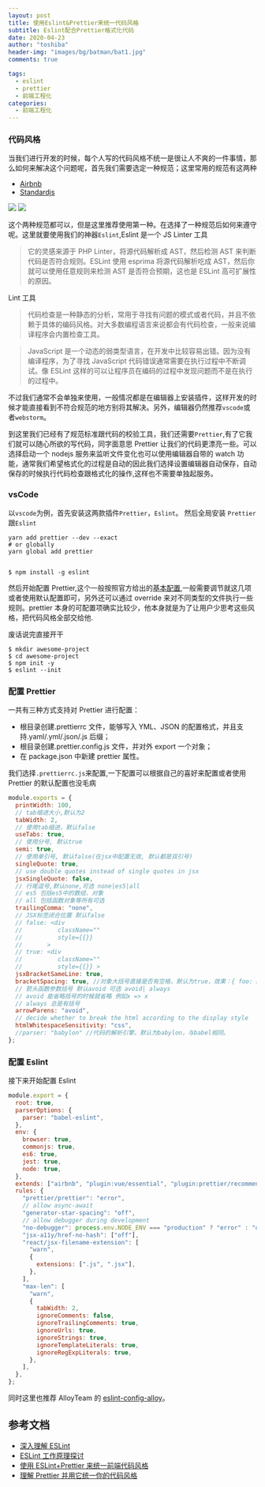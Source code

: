 ```yaml
---
layout: post
title: 使用Eslint&Prettier来统一代码风格
subtitle: Eslint配合Prettier格式化代码
date: 2020-04-23
author: "toshiba"
header-img: "images/bg/batman/bat1.jpg"
comments: true

tags:
  - eslint
  - prettier
  - 前端工程化
categories:
  - 前端工程化
---
```


### 代码风格

当我们进行开发的时候，每个人写的代码风格不统一是很让人不爽的一件事情，那么如何来解决这个问题呢，首先我们需要选定一种规范；这里常用的规范有这两种

- [Airbnb](https://github.com/airbnb)
- [Standardjs](https://standardjs.com/)

![](https://yt-card-system.oss-cn-beijing.aliyuncs.com/blog/in-post/eslint/airbnb.png)
![](https://yt-card-system.oss-cn-beijing.aliyuncs.com/blog/in-post/eslint/standard.png)

这个两种规范都可以，但是这里推荐使用第一种。在选择了一种规范后如何来遵守呢。这里就要使用我们的神器<code>Eslint</code>,Eslint 是一个 JS Linter 工具

> 它的灵感来源于 PHP Linter，将源代码解析成 AST，然后检测 AST 来判断代码是否符合规则。ESLint 使用 esprima 将源代码解析吃成 AST，然后你就可以使用任意规则来检测 AST 是否符合预期，这也是 ESLint 高可扩展性的原因。

Lint 工具

> 代码检查是一种静态的分析，常用于寻找有问题的模式或者代码，并且不依赖于具体的编码风格。对大多数编程语言来说都会有代码检查，一般来说编译程序会内置检查工具。

> JavaScript 是一个动态的弱类型语言，在开发中比较容易出错。因为没有编译程序，为了寻找 JavaScript 代码错误通常需要在执行过程中不断调试。像 ESLint 这样的可以让程序员在编码的过程中发现问题而不是在执行的过程中。

不过我们通常不会单独来使用，一般情况都是在编辑器上安装插件，这样开发的时候才能直接看到不符合规范的地方别将其解决。另外，编辑器仍然推荐<code>vscode</code>或者<code>webstorm</code>。

到这里我们已经有了规范标准跟代码的校验工具，我们还需要<code>Prettier</code>,有了它我们就可以随心所欲的写代码，同字面意思 Prettier 让我们的代码更漂亮一些。可以选择启动一个 nodejs 服务来监听文件变化也可以使用编辑器自带的 watch 功能，通常我们希望格式化的过程是自动的因此我们选择设置编辑器自动保存，自动保存的时候执行代码检查跟格式化的操作,这样也不需要单独起服务。

### vsCode

以<code>vscode</code>为例，首先安装这两款插件<code>Prettier</code>，<code>Eslint</code>。
然后全局安装 <code>Prettier</code>跟<code>Eslint</code>

```
yarn add prettier --dev --exact
# or globally
yarn global add prettier


$ npm install -g eslint

```

然后开始配置 Prettier,这个一般按照官方给出的[基本配置](https://prettier.io/docs/en/options.html),一般需要调节就这几项或者使用默认配置即可，另外还可以通过 override 来对不同类型的文件执行一些规则。prettier 本身的可配置项确实比较少，他本身就是为了让用户少思考这些风格，把代码风格全部交给他.

废话说完直接开干

```
$ mkdir awesome-project
$ cd awesome-project
$ npm init -y
$ eslint --init

```

### 配置 Prettier

一共有三种方式支持对 Prettier 进行配置：

- 根目录创建.prettierrc 文件，能够写入 YML、JSON 的配置格式，并且支持.yaml/.yml/.json/.js 后缀；
- 根目录创建.prettier.config.js 文件，并对外 export 一个对象；
- 在 package.json 中新建 prettier 属性。

我们选择<code>.prettierrc.js</code>来配置,一下配置可以根据自己的喜好来配置或者使用 Prettier 的默认配置也没毛病

```javascript
module.exports = {
  printWidth: 100,
  // tab缩进大小,默认为2
  tabWidth: 2,
  // 使用tab缩进，默认false
  useTabs: true,
  // 使用分号, 默认true
  semi: true,
  // 使用单引号, 默认false(在jsx中配置无效, 默认都是双引号)
  singleQuote: true,
  // use double quotes instead of single quotes in jsx
  jsxSingleQuote: false,
  // 行尾逗号,默认none,可选 none|es5|all
  // es5 包括es5中的数组、对象
  // all 包括函数对象等所有可选
  trailingComma: "none",
  // JSX标签闭合位置 默认false
  // false: <div
  //          className=""
  //          style={{}}
  //       >
  // true: <div
  //          className=""
  //          style={{}} >
  jsxBracketSameLine: true,
  bracketSpacing: true, //对象大括号直接是否有空格，默认为true，效果：{ foo: bar }
  // 箭头函数参数括号 默认avoid 可选 avoid| always
  // avoid 能省略括号的时候就省略 例如x => x
  // always 总是有括号
  arrowParens: "avoid",
  // decide whether to break the html according to the display style
  htmlWhitespaceSensitivity: "css",
  //parser: "babylon" //代码的解析引擎，默认为babylon，与babel相同。
};
```

### 配置 Eslint

接下来开始配置 Eslint

```javascript
module.export = {
  root: true,
  parserOptions: {
    parser: "babel-eslint",
  },
  env: {
    browser: true,
    commonjs: true,
    es6: true,
    jest: true,
    node: true,
  },
  extends: ["airbnb", "plugin:vue/essential", "plugin:prettier/recommended"],
  rules: {
    "prettier/prettier": "error",
    // allow async-await
    "generator-star-spacing": "off",
    // allow debugger during development
    "no-debugger": process.env.NODE_ENV === "production" ? "error" : "off",
    "jsx-a11y/href-no-hash": ["off"],
    "react/jsx-filename-extension": [
      "warn",
      {
        extensions: [".js", ".jsx"],
      },
    ],
    "max-len": [
      "warn",
      {
        tabWidth: 2,
        ignoreComments: false,
        ignoreTrailingComments: true,
        ignoreUrls: true,
        ignoreStrings: true,
        ignoreTemplateLiterals: true,
        ignoreRegExpLiterals: true,
      },
    ],
  },
};
```

同时这里也推荐 AlloyTeam 的 [eslint-config-alloy](https://github.com/AlloyTeam/eslint-config-alloy)。

## 参考文档

- [深入理解 ESLint](https://mp.weixin.qq.com/s/X2gShxrCw0ukZigjE_45kA)
- [ESLint 工作原理探讨](https://mp.weixin.qq.com/s?__biz=MjM5MTA1MjAxMQ==&mid=2651230875&idx=1&sn=092211db96adfc85a26b457f7e9421a0&chksm=bd494b1f8a3ec20902ad0df7d6a3735b536fe585086abc9035fe24d69549bb4c81cf88658515&scene=21#wechat_redirect)
- [使用 ESLint+Prettier 来统一前端代码风格](https://segmentfault.com/a/1190000015315545)
- [理解 Prettier 并用它统一你的代码风格](https://www.meteorlxy.cn/posts/2019/08/05/understand-and-use-prettier.html)
